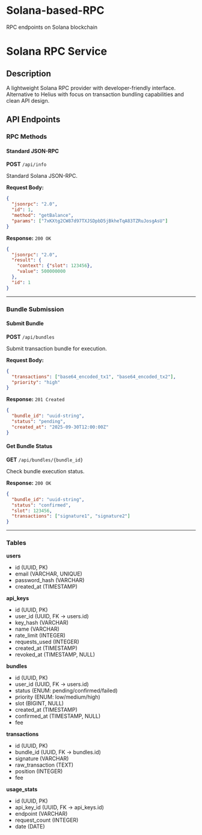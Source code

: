 # Solana-based-RPC
RPC endpoints on Solana blockchain


# Solana RPC Service

## Description

A lightweight Solana RPC provider with developer-friendly interface. Alternative to Helius with focus on transaction bundling capabilities and clean API design.

## API Endpoints

### RPC Methods

#### Standard JSON-RPC
**POST** `/api/info`

Standard Solana JSON-RPC.

**Request Body:**
```json
{
  "jsonrpc": "2.0",
  "id": 1,
  "method": "getBalance",
  "params": ["7xKXtg2CW87d97TXJSDpbD5jBkheTqA83TZRuJosgAsU"]
}
```

**Response:** `200 OK`
```json
{
  "jsonrpc": "2.0",
  "result": {
    "context": {"slot": 123456},
    "value": 500000000
  },
  "id": 1
}
```

---

### Bundle Submission

#### Submit Bundle
**POST** `/api/bundles`

Submit transaction bundle for execution.

**Request Body:**
```json
{
  "transactions": ["base64_encoded_tx1", "base64_encoded_tx2"],
  "priority": "high"
}
```

**Response:** `201 Created`
```json
{
  "bundle_id": "uuid-string",
  "status": "pending",
  "created_at": "2025-09-30T12:00:00Z"
}
```

#### Get Bundle Status
**GET** `/api/bundles/{bundle_id}`

Check bundle execution status.

**Response:** `200 OK`
```json
{
  "bundle_id": "uuid-string",
  "status": "confirmed",
  "slot": 123456,
  "transactions": ["signature1", "signature2"]
}
```
---

### Tables

**users**
- id (UUID, PK)
- email (VARCHAR, UNIQUE)
- password_hash (VARCHAR)
- created_at (TIMESTAMP)

**api_keys**
- id (UUID, PK)
- user_id (UUID, FK -> users.id)
- key_hash (VARCHAR)
- name (VARCHAR)
- rate_limit (INTEGER)
- requests_used (INTEGER)
- created_at (TIMESTAMP)
- revoked_at (TIMESTAMP, NULL)

**bundles**
- id (UUID, PK)
- user_id (UUID, FK -> users.id)
- status (ENUM: pending/confirmed/failed)
- priority (ENUM: low/medium/high)
- slot (BIGINT, NULL)
- created_at (TIMESTAMP)
- confirmed_at (TIMESTAMP, NULL)
- fee

**transactions**
- id (UUID, PK)
- bundle_id (UUID, FK -> bundles.id)
- signature (VARCHAR)
- raw_transaction (TEXT)
- position (INTEGER)
- fee

**usage_stats**
- id (UUID, PK)
- api_key_id (UUID, FK -> api_keys.id)
- endpoint (VARCHAR)
- request_count (INTEGER)
- date (DATE)
